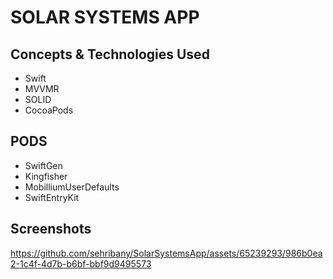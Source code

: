 # SOLAR SYSTEMS APP

## Concepts & Technologies Used
- Swift
- MVVMR
- SOLID
- CocoaPods

## PODS
- SwiftGen
- Kingfisher
- MobilliumUserDefaults
- SwiftEntryKit

## Screenshots
https://github.com/sehribany/SolarSystemsApp/assets/65239293/986b0ea2-1c4f-4d7b-b6bf-bbf9d9495573

